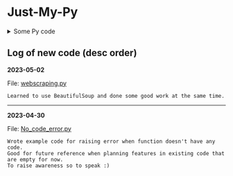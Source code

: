 # Just-My-Py
<details>
  <summary>Some Py code</summary>
Some of my code from 2020 MIT 6.00.1x course

And then new ways of having fun without any project in mind.
</details>

## Log of new code (desc order)

**2023-05-02**

File: [webscraping.py](2023_py/webscraping.py)
```
Learned to use BeautifulSoup and done some good work at the same time.
```

_______________________________________________________
**2023-04-30**

File: [No_code_error.py](2023_py/No_code_error.py)
```
Wrote example code for raising error when function doesn't have any code.
Good for future reference when planning features in existing code that are empty for now. 
To raise awareness so to speak :)
```
